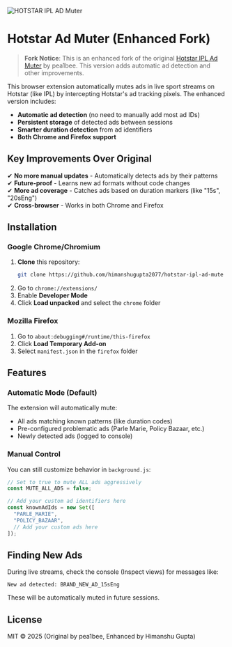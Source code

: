 ![HOTSTAR IPL AD Muter](chrome/128.png?raw=true) 
# Hotstar Ad Muter (Enhanced Fork)

> **Fork Notice**: This is an enhanced fork of the original [Hotstar IPL Ad Muter](https://github.com/pea1bee/hotstar-ipl-ad-mute) by pea1bee. This version adds automatic ad detection and other improvements.

This browser extension automatically mutes ads in live sport streams on Hotstar (like IPL) by intercepting Hotstar's ad tracking pixels. The enhanced version includes:

- **Automatic ad detection** (no need to manually add most ad IDs)
- **Persistent storage** of detected ads between sessions
- **Smarter duration detection** from ad identifiers
- **Both Chrome and Firefox support**

## Key Improvements Over Original

✔ **No more manual updates** - Automatically detects ads by their patterns  
✔ **Future-proof** - Learns new ad formats without code changes  
✔ **More ad coverage** - Catches ads based on duration markers (like "15s", "20sEng")  
✔ **Cross-browser** - Works in both Chrome and Firefox  

## Installation

### Google Chrome/Chromium
1. **Clone** this repository:
   ```bash
   git clone https://github.com/himanshugupta2077/hotstar-ipl-ad-mute
   ```
2. Go to `chrome://extensions/`
3. Enable **Developer Mode**
4. Click **Load unpacked** and select the `chrome` folder

### Mozilla Firefox
1. Go to `about:debugging#/runtime/this-firefox`
2. Click **Load Temporary Add-on**
3. Select `manifest.json` in the `firefox` folder

## Features

### Automatic Mode (Default)
The extension will automatically mute:
- All ads matching known patterns (like duration codes)
- Pre-configured problematic ads (Parle Marie, Policy Bazaar, etc.)
- Newly detected ads (logged to console)

### Manual Control
You can still customize behavior in `background.js`:
```js
// Set to true to mute ALL ads aggressively
const MUTE_ALL_ADS = false;

// Add your custom ad identifiers here
const knownAdIds = new Set([
  "PARLE_MARIE",
  "POLICY_BAZAAR",
  // Add your custom ads here
]);
```

## Finding New Ads
During live streams, check the console (Inspect views) for messages like:
```
New ad detected: BRAND_NEW_AD_15sEng
```
These will be automatically muted in future sessions.

## License
MIT © 2025 (Original by pea1bee, Enhanced by Himanshu Gupta)
